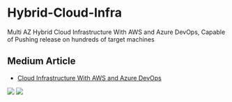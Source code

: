 # Hybrid-Cloud-Infra
Multi AZ Hybrid Cloud Infrastructure With AWS and Azure DevOps, Capable of Pushing release on hundreds of target machines

## Medium Article

- [Cloud Infrastructure With AWS and Azure DevOps]([https://www.github.com/octokatherine](https://medium.com/@basit-raza/designing-multi-az-hybrid-cloud-infrastructure-with-aws-and-azure-supporting-azure-pipeline-d04beae4ed7c))

![](https://i.ibb.co/Swwqphk/screencapture-medium-basit-raza-designing-multi-az-hybrid-cloud-infrastructure-with-aws-and-azure-su.png)
![](https://i.ibb.co/Rj81cMP/screencapture-medium-basit-raza-designing-multi-az-hybrid-cloud-infrastructure-with-aws-and-azure-su.png)
